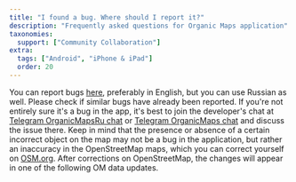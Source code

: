 ```yaml
---
title: "I found a bug. Where should I report it?"
description: "Frequently asked questions for Organic Maps application"
taxonomies:
  support: ["Community Collaboration"]
extra:
  tags: ["Android", "iPhone & iPad"]
  order: 20
---
```


You can report bugs [here](https://github.com/organicmaps/organicmaps/issues), preferably in English, but you can use Russian as well. Please check if similar bugs have already been reported. If you're not entirely sure it's a bug in the app, it's best to join the developer's chat at [Telegram OrganicMapsRu chat](https://t.me/OrganicMapsRu) or [Telegram OrganicMaps chat](https://t.me/organicmaps) and discuss the issue there. Keep in mind that the presence or absence of a certain incorrect object on the map may not be a bug in the application, but rather an inaccuracy in the OpenStreetMap maps, which you can correct yourself on [OSM.org](https://osm.org). After corrections on OpenStreetMap, the changes will appear in one of the following OM data updates.
